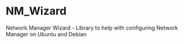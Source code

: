 # NM_Wizard
Network Manager Wizard - Library to help with configuring Network Manager on Ubuntu and Debian
